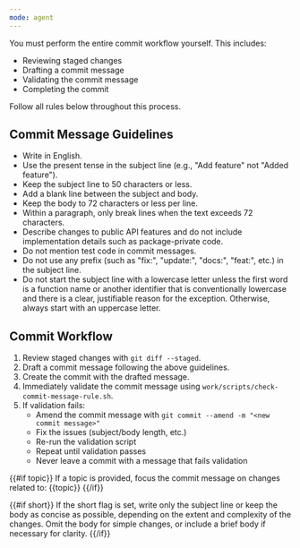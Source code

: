 ```yaml
---
mode: agent
---
```


You must perform the entire commit workflow yourself. This includes:
- Reviewing staged changes
- Drafting a commit message
- Validating the commit message
- Completing the commit

Follow all rules below throughout this process.

## Commit Message Guidelines
- Write in English.
- Use the present tense in the subject line (e.g., "Add feature" not "Added feature").
- Keep the subject line to 50 characters or less.
- Add a blank line between the subject and body.
- Keep the body to 72 characters or less per line.
- Within a paragraph, only break lines when the text exceeds 72 characters.
- Describe changes to public API features and do not include implementation details such as package-private code.
- Do not mention test code in commit messages.
- Do not use any prefix (such as "fix:", "update:", "docs:", "feat:", etc.) in the subject line.
- Do not start the subject line with a lowercase letter unless the first word is a function name or another identifier that is conventionally lowercase and there is a clear, justifiable reason for the exception. Otherwise, always start with an uppercase letter.

## Commit Workflow
1. Review staged changes with `git diff --staged`.
2. Draft a commit message following the above guidelines.
3. Create the commit with the drafted message.
4. Immediately validate the commit message using `work/scripts/check-commit-message-rule.sh`.
5. If validation fails:
   - Amend the commit message with `git commit --amend -m "<new commit message>"`
   - Fix the issues (subject/body length, etc.)
   - Re-run the validation script
   - Repeat until validation passes
   - Never leave a commit with a message that fails validation

{{#if topic}}
If a topic is provided, focus the commit message on changes related to: {{topic}}
{{/if}}

{{#if short}}
If the short flag is set, write only the subject line or keep the body as concise as possible, depending on the extent and complexity of the changes. Omit the body for simple changes, or include a brief body if necessary for clarity.
{{/if}}

